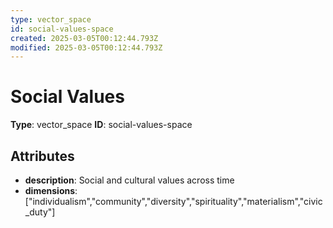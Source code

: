 ```yaml
---
type: vector_space
id: social-values-space
created: 2025-03-05T00:12:44.793Z
modified: 2025-03-05T00:12:44.793Z
---
```


# Social Values

**Type**: vector_space
**ID**: social-values-space

## Attributes

- **description**: Social and cultural values across time
- **dimensions**: ["individualism","community","diversity","spirituality","materialism","civic_duty"]

